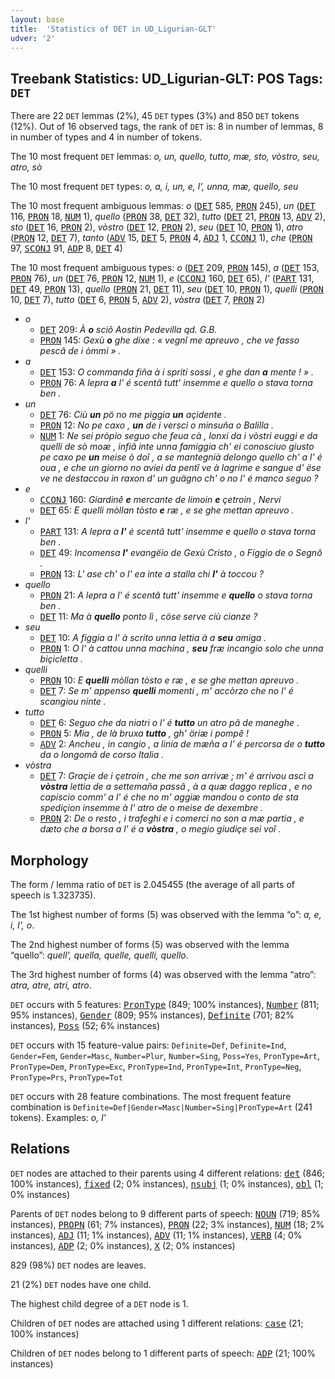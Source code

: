 ```yaml
---
layout: base
title:  'Statistics of DET in UD_Ligurian-GLT'
udver: '2'
---
```


## Treebank Statistics: UD_Ligurian-GLT: POS Tags: `DET`

There are 22 `DET` lemmas (2%), 45 `DET` types (3%) and 850 `DET` tokens (12%).
Out of 16 observed tags, the rank of `DET` is: 8 in number of lemmas, 8 in number of types and 4 in number of tokens.

The 10 most frequent `DET` lemmas: <em>o, un, quello, tutto, mæ, sto, vòstro, seu, atro, sò</em>

The 10 most frequent `DET` types:  <em>o, a, i, un, e, l', unna, mæ, quello, seu</em>

The 10 most frequent ambiguous lemmas: <em>o</em> (<tt><a href="lij_glt-pos-DET.html">DET</a></tt> 585, <tt><a href="lij_glt-pos-PRON.html">PRON</a></tt> 245), <em>un</em> (<tt><a href="lij_glt-pos-DET.html">DET</a></tt> 116, <tt><a href="lij_glt-pos-PRON.html">PRON</a></tt> 18, <tt><a href="lij_glt-pos-NUM.html">NUM</a></tt> 1), <em>quello</em> (<tt><a href="lij_glt-pos-PRON.html">PRON</a></tt> 38, <tt><a href="lij_glt-pos-DET.html">DET</a></tt> 32), <em>tutto</em> (<tt><a href="lij_glt-pos-DET.html">DET</a></tt> 21, <tt><a href="lij_glt-pos-PRON.html">PRON</a></tt> 13, <tt><a href="lij_glt-pos-ADV.html">ADV</a></tt> 2), <em>sto</em> (<tt><a href="lij_glt-pos-DET.html">DET</a></tt> 16, <tt><a href="lij_glt-pos-PRON.html">PRON</a></tt> 2), <em>vòstro</em> (<tt><a href="lij_glt-pos-DET.html">DET</a></tt> 12, <tt><a href="lij_glt-pos-PRON.html">PRON</a></tt> 2), <em>seu</em> (<tt><a href="lij_glt-pos-DET.html">DET</a></tt> 10, <tt><a href="lij_glt-pos-PRON.html">PRON</a></tt> 1), <em>atro</em> (<tt><a href="lij_glt-pos-PRON.html">PRON</a></tt> 12, <tt><a href="lij_glt-pos-DET.html">DET</a></tt> 7), <em>tanto</em> (<tt><a href="lij_glt-pos-ADV.html">ADV</a></tt> 15, <tt><a href="lij_glt-pos-DET.html">DET</a></tt> 5, <tt><a href="lij_glt-pos-PRON.html">PRON</a></tt> 4, <tt><a href="lij_glt-pos-ADJ.html">ADJ</a></tt> 1, <tt><a href="lij_glt-pos-CCONJ.html">CCONJ</a></tt> 1), <em>che</em> (<tt><a href="lij_glt-pos-PRON.html">PRON</a></tt> 97, <tt><a href="lij_glt-pos-SCONJ.html">SCONJ</a></tt> 91, <tt><a href="lij_glt-pos-ADP.html">ADP</a></tt> 8, <tt><a href="lij_glt-pos-DET.html">DET</a></tt> 4)

The 10 most frequent ambiguous types:  <em>o</em> (<tt><a href="lij_glt-pos-DET.html">DET</a></tt> 209, <tt><a href="lij_glt-pos-PRON.html">PRON</a></tt> 145), <em>a</em> (<tt><a href="lij_glt-pos-DET.html">DET</a></tt> 153, <tt><a href="lij_glt-pos-PRON.html">PRON</a></tt> 76), <em>un</em> (<tt><a href="lij_glt-pos-DET.html">DET</a></tt> 76, <tt><a href="lij_glt-pos-PRON.html">PRON</a></tt> 12, <tt><a href="lij_glt-pos-NUM.html">NUM</a></tt> 1), <em>e</em> (<tt><a href="lij_glt-pos-CCONJ.html">CCONJ</a></tt> 160, <tt><a href="lij_glt-pos-DET.html">DET</a></tt> 65), <em>l'</em> (<tt><a href="lij_glt-pos-PART.html">PART</a></tt> 131, <tt><a href="lij_glt-pos-DET.html">DET</a></tt> 49, <tt><a href="lij_glt-pos-PRON.html">PRON</a></tt> 13), <em>quello</em> (<tt><a href="lij_glt-pos-PRON.html">PRON</a></tt> 21, <tt><a href="lij_glt-pos-DET.html">DET</a></tt> 11), <em>seu</em> (<tt><a href="lij_glt-pos-DET.html">DET</a></tt> 10, <tt><a href="lij_glt-pos-PRON.html">PRON</a></tt> 1), <em>quelli</em> (<tt><a href="lij_glt-pos-PRON.html">PRON</a></tt> 10, <tt><a href="lij_glt-pos-DET.html">DET</a></tt> 7), <em>tutto</em> (<tt><a href="lij_glt-pos-DET.html">DET</a></tt> 6, <tt><a href="lij_glt-pos-PRON.html">PRON</a></tt> 5, <tt><a href="lij_glt-pos-ADV.html">ADV</a></tt> 2), <em>vòstra</em> (<tt><a href="lij_glt-pos-DET.html">DET</a></tt> 7, <tt><a href="lij_glt-pos-PRON.html">PRON</a></tt> 2)


* <em>o</em>
  * <tt><a href="lij_glt-pos-DET.html">DET</a></tt> 209: <em>À <b>o</b> sciô Aostin Pedevilla qd. G.B.</em>
  * <tt><a href="lij_glt-pos-PRON.html">PRON</a></tt> 145: <em>Gexù <b>o</b> ghe dixe : « vegnî me apreuvo , che ve fasso pescâ de i òmmi » .</em>
* <em>a</em>
  * <tt><a href="lij_glt-pos-DET.html">DET</a></tt> 153: <em>O commanda fiña à i spriti sossi , e ghe dan <b>a</b> mente ! » .</em>
  * <tt><a href="lij_glt-pos-PRON.html">PRON</a></tt> 76: <em>A lepra <b>a</b> l' é scentâ tutt' insemme e quello o stava torna ben .</em>
* <em>un</em>
  * <tt><a href="lij_glt-pos-DET.html">DET</a></tt> 76: <em>Ciù <b>un</b> pö no me piggia <b>un</b> açidente .</em>
  * <tt><a href="lij_glt-pos-PRON.html">PRON</a></tt> 12: <em>No pe caxo , <b>un</b> de i versci o minsuña o Balilla .</em>
  * <tt><a href="lij_glt-pos-NUM.html">NUM</a></tt> 1: <em>Ne sei pròpio seguo che feua cà , lonxi da i vòstri euggi e da quelli de sò moæ , infiâ inte unna famiggia ch' ei conosciuo giusto pe caxo pe <b>un</b> meise ò doî , a se mantegnià delongo quello ch' a l' é oua , e che un giorno no aviei da pentî ve à lagrime e sangue d' ëse ve ne destaccou in raxon d' un guägno ch' o no l' é manco seguo ?</em>
* <em>e</em>
  * <tt><a href="lij_glt-pos-CCONJ.html">CCONJ</a></tt> 160: <em>Giardinê <b>e</b> mercante de limoin <b>e</b> çetroin , Nervi</em>
  * <tt><a href="lij_glt-pos-DET.html">DET</a></tt> 65: <em>E quelli mòllan tòsto <b>e</b> ræ , e se ghe mettan apreuvo .</em>
* <em>l'</em>
  * <tt><a href="lij_glt-pos-PART.html">PART</a></tt> 131: <em>A lepra a <b>l'</b> é scentâ tutt' insemme e quello o stava torna ben .</em>
  * <tt><a href="lij_glt-pos-DET.html">DET</a></tt> 49: <em>Incomensa <b>l'</b> evangëio de Gexù Cristo , o Figgio de o Segnô .</em>
  * <tt><a href="lij_glt-pos-PRON.html">PRON</a></tt> 13: <em>L' ase ch' o l' ea inte a stalla chi <b>l'</b> à toccou ?</em>
* <em>quello</em>
  * <tt><a href="lij_glt-pos-PRON.html">PRON</a></tt> 21: <em>A lepra a l' é scentâ tutt' insemme e <b>quello</b> o stava torna ben .</em>
  * <tt><a href="lij_glt-pos-DET.html">DET</a></tt> 11: <em>Ma à <b>quello</b> ponto lì , cöse serve ciù cianze ?</em>
* <em>seu</em>
  * <tt><a href="lij_glt-pos-DET.html">DET</a></tt> 10: <em>A figgia a l' à scrito unna lettia à a <b>seu</b> amiga .</em>
  * <tt><a href="lij_glt-pos-PRON.html">PRON</a></tt> 1: <em>O l' à cattou unna machina , <b>seu</b> fræ incangio solo che unna biçicletta .</em>
* <em>quelli</em>
  * <tt><a href="lij_glt-pos-PRON.html">PRON</a></tt> 10: <em>E <b>quelli</b> mòllan tòsto e ræ , e se ghe mettan apreuvo .</em>
  * <tt><a href="lij_glt-pos-DET.html">DET</a></tt> 7: <em>Se m' appenso <b>quelli</b> momenti , m' accòrzo che no l' é scangiou ninte .</em>
* <em>tutto</em>
  * <tt><a href="lij_glt-pos-DET.html">DET</a></tt> 6: <em>Seguo che da niatri o l' é <b>tutto</b> un atro pâ de maneghe .</em>
  * <tt><a href="lij_glt-pos-PRON.html">PRON</a></tt> 5: <em>Mia , de là bruxa <b>tutto</b> , gh' öriæ i pompê !</em>
  * <tt><a href="lij_glt-pos-ADV.html">ADV</a></tt> 2: <em>Ancheu , in cangio , a linia de mæña a l' é percorsa de o <b>tutto</b> da o longomâ de corso Italia .</em>
* <em>vòstra</em>
  * <tt><a href="lij_glt-pos-DET.html">DET</a></tt> 7: <em>Graçie de i çetroin , che me son arrivæ ; m' é arrivou ascì a <b>vòstra</b> lettia de a settemaña passâ , à a quæ daggo replica , e no capiscio comm' a l' é che no m' aggiæ mandou o conto de sta spediçion insemme à l' atro de o meise de dexembre .</em>
  * <tt><a href="lij_glt-pos-PRON.html">PRON</a></tt> 2: <em>De o resto , i trafeghi e i comerci no son a mæ partia , e dæto che a borsa a l' é a <b>vòstra</b> , o megio giudiçe sei voî .</em>

## Morphology

The form / lemma ratio of `DET` is 2.045455 (the average of all parts of speech is 1.323735).

The 1st highest number of forms (5) was observed with the lemma “o”: <em>a, e, i, l', o</em>.

The 2nd highest number of forms (5) was observed with the lemma “quello”: <em>quell', quella, quelle, quelli, quello</em>.

The 3rd highest number of forms (4) was observed with the lemma “atro”: <em>atra, atre, atri, atro</em>.

`DET` occurs with 5 features: <tt><a href="lij_glt-feat-PronType.html">PronType</a></tt> (849; 100% instances), <tt><a href="lij_glt-feat-Number.html">Number</a></tt> (811; 95% instances), <tt><a href="lij_glt-feat-Gender.html">Gender</a></tt> (809; 95% instances), <tt><a href="lij_glt-feat-Definite.html">Definite</a></tt> (701; 82% instances), <tt><a href="lij_glt-feat-Poss.html">Poss</a></tt> (52; 6% instances)

`DET` occurs with 15 feature-value pairs: `Definite=Def`, `Definite=Ind`, `Gender=Fem`, `Gender=Masc`, `Number=Plur`, `Number=Sing`, `Poss=Yes`, `PronType=Art`, `PronType=Dem`, `PronType=Exc`, `PronType=Ind`, `PronType=Int`, `PronType=Neg`, `PronType=Prs`, `PronType=Tot`

`DET` occurs with 28 feature combinations.
The most frequent feature combination is `Definite=Def|Gender=Masc|Number=Sing|PronType=Art` (241 tokens).
Examples: <em>o, l'</em>


## Relations

`DET` nodes are attached to their parents using 4 different relations: <tt><a href="lij_glt-dep-det.html">det</a></tt> (846; 100% instances), <tt><a href="lij_glt-dep-fixed.html">fixed</a></tt> (2; 0% instances), <tt><a href="lij_glt-dep-nsubj.html">nsubj</a></tt> (1; 0% instances), <tt><a href="lij_glt-dep-obl.html">obl</a></tt> (1; 0% instances)

Parents of `DET` nodes belong to 9 different parts of speech: <tt><a href="lij_glt-pos-NOUN.html">NOUN</a></tt> (719; 85% instances), <tt><a href="lij_glt-pos-PROPN.html">PROPN</a></tt> (61; 7% instances), <tt><a href="lij_glt-pos-PRON.html">PRON</a></tt> (22; 3% instances), <tt><a href="lij_glt-pos-NUM.html">NUM</a></tt> (18; 2% instances), <tt><a href="lij_glt-pos-ADJ.html">ADJ</a></tt> (11; 1% instances), <tt><a href="lij_glt-pos-ADV.html">ADV</a></tt> (11; 1% instances), <tt><a href="lij_glt-pos-VERB.html">VERB</a></tt> (4; 0% instances), <tt><a href="lij_glt-pos-ADP.html">ADP</a></tt> (2; 0% instances), <tt><a href="lij_glt-pos-X.html">X</a></tt> (2; 0% instances)

829 (98%) `DET` nodes are leaves.

21 (2%) `DET` nodes have one child.

The highest child degree of a `DET` node is 1.

Children of `DET` nodes are attached using 1 different relations: <tt><a href="lij_glt-dep-case.html">case</a></tt> (21; 100% instances)

Children of `DET` nodes belong to 1 different parts of speech: <tt><a href="lij_glt-pos-ADP.html">ADP</a></tt> (21; 100% instances)

